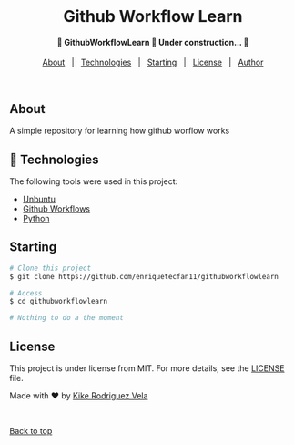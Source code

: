 <div align="center" id="top"> 
  &#xa0;
  <!-- <a href="https://githubworkflowlearn.netlify.app">Demo</a> -->
</div>

<h1 align="center">Github Workflow Learn</h1>

<!-- Status -->

<h4 align="center"> 
	🚧  GithubWorkflowLearn 🚀 Under construction...  🚧
</h4> 


<p align="center">
  <a href="about">About</a> &#xa0; | &#xa0; 
  <a href="technologies">Technologies</a> &#xa0; | &#xa0;
  <a href="starting">Starting</a> &#xa0; | &#xa0;
  <a href="license">License</a> &#xa0; | &#xa0;
  <a href="https://github.com/enriquetecfan11" target="_blank">Author</a>
</p>

<br>

## About ##

A simple repository for learning how github worflow works

## :rocket: Technologies ##

The following tools were used in this project:

- [Unbuntu](https://ubuntu.com/)
- [Github Workflows](https://docs.github.com/es/actions)
- [Python](https://www.python.org/)


## Starting ##

```bash
# Clone this project
$ git clone https://github.com/enriquetecfan11/githubworkflowlearn

# Access
$ cd githubworkflowlearn

# Nothing to do a the moment
```

## License ##

This project is under license from MIT. For more details, see the [LICENSE](LICENSE.md) file.


Made with :heart: by <a href="https://github.com/enriquetecfan11" target="_blank">Kike Rodriguez Vela</a>

&#xa0;

<a href="#top">Back to top</a>
